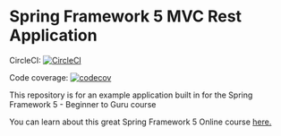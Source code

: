 # Spring Framework 5 MVC Rest Application

CircleCI: [![CircleCI](https://circleci.com/gh/drummer0417/Spring5MvcRest.svg?style=svg)](https://circleci.com/gh/drummer0417/Spring5MvcRest)

Code coverage: [![codecov](https://codecov.io/gh/drummer0417/Spring5MvcRest/branch/master/graph/badge.svg)](https://codecov.io/gh/drummer0417/Spring5MvcRest)



This repository is for an example application built in for the Spring Framework 5 - Beginner to Guru course

You can learn about this great Spring Framework 5 Online course [here.](http://courses.springframework.guru/p/spring-framework-5-begginer-to-guru/?product_id=363173)
